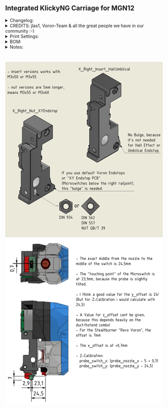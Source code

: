 ## Integrated KlickyNG Carriage for MGN12

<details>
  <summary>
    Changelog:
  </summary>
- Update (04.07.22): Initial Release / Testing Phase!<br>
</details>
<details>
  <summary>
    CREDITS: jlas1, Voron-Team & all the great people we have in our community :-)
  </summary>
* Voron-Team: Yeah, without you Guys, nothing were possible here :-)<br>
* jlas1: Basically its his KlickyNG, just merged into the Carriage! Thanks Jose that you made this all possible!<br>
* Quickdraw & Euclid guys: They came first with a microswitch probe, so thank you for the inspiration!<br>
* Community: Feelingwise discord is a Place filled with only nice and always helpful People! A special thanks to all of them, i personally just love everyone there!<br>
</details>


<details>
  <summary>
    Print Settings:
  </summary>
- Default Voron settings, correct orientation, no supports needed!<br>
- 40% Infill, 0,4 line width, 4 walls, 5 top/bottom. But it doesn't matter that much, you can use less infill or 3 walls and 3top/bottom to save weight.<br>
- I recommend lately to use Cura 5.0 Slicer, just because it has now variable line widths by default, which makes everything easier!<br>
</details>

<details>
  <summary>
    BOM:
  </summary>
- (insert version only) - 2x M3x50/55 SHCS<br>
- (nut version only) - 2x M3x55/60 SHCS<br>
- (nut version only) - 2x M3 Nut (Din 934/562/557 or Nut GB/T), anything just not thicker as 2,5mm!
- 3x M2 Self Tapping screws (same as for the probe)<br>
- 3x (normal 6x3) or (chinese 6x2,7) magnets<br>
- 2x M5 Washer<br>
- 2x ~13cm Cable<br>
- KlickyNG_ABSB_mount_front.stl or KlickyNG_ABSB_mount_3mm_front.stl (jlas1 main repo)<br>
- Everything else KlickyNG related that isn't carriage.<br>
- All the screws from your old carriage.<br>
</details>

<details>
  <summary>
    Notes:
  </summary>
You have the choice between "nut" or "insert" and the right side has additionally Endstop Versions!<br>
On the left side there isn't any endstop, so only the choice between insert or nut!<br>
The insert versions works with M3x50 or M3x55<br>
The nut versions with M3x55 or M3x60<br>
</details>

#

![](./Explosion.jpg)
![](./KlickyNG_Offset.jpg)
